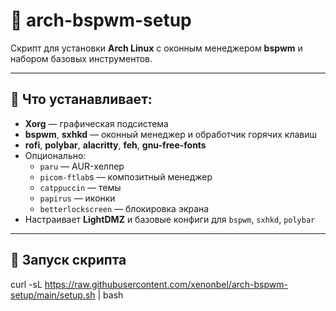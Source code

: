 # 🐧 arch-bspwm-setup

Скрипт для установки **Arch Linux** с оконным менеджером **bspwm** и набором базовых инструментов.

---

## 📌 Что устанавливает:

- **Xorg** — графическая подсистема
- **bspwm**, **sxhkd** — оконный менеджер и обработчик горячих клавиш
- **rofi**, **polybar**, **alacritty**, **feh**, **gnu-free-fonts**
- Опционально:
  - `paru` — AUR-хелпер
  - `picom-ftlab`s — композитный менеджер
  - `catppuccin` — темы
  - `papirus` — иконки
  - `betterlockscreen` — блокировка экрана
- Настраивает **LightDMZ** и базовые конфиги для `bspwm`, `sxhkd`, `polybar`

---

## 🚀 Запуск скрипта

curl -sL https://raw.githubusercontent.com/xenonbel/arch-bspwm-setup/main/setup.sh | bash
